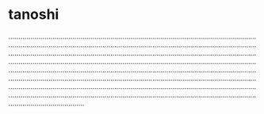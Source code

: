 # tanoshi
......................................................................................................................................................................................................................................................................................................................................................................................................................................................................................................................................................................................................................................................................................................................................................................................................................................................................................................................................................................................................................................................................